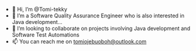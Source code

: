 - 👋 Hi, I’m @Tomi-tekky
- 👀 I’m a Software Quality Assurance Engineer who is also interested in Java development...
- 💞️ I’m looking to collaborate on projects involving Java development and Software Test Automations
- 📫 You can reach me on tomiojebuoboh@outlook.com
<!---
Tomi-tekky/Tomi-tekky is a ✨ special ✨ repository because its `README.md` (this file) appears on your GitHub profile.
You can click the Preview link to take a look at your changes.
--->
